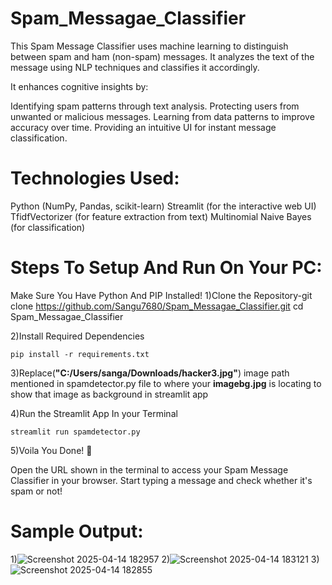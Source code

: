 # Spam_Messagae_Classifier

This Spam Message Classifier uses machine learning to distinguish between spam and ham (non-spam) messages. It analyzes the text of the message using NLP techniques and classifies it accordingly.

It enhances cognitive insights by:

Identifying spam patterns through text analysis.
Protecting users from unwanted or malicious messages.
Learning from data patterns to improve accuracy over time.
Providing an intuitive UI for instant message classification.

# __Technologies Used__:

Python (NumPy, Pandas, scikit-learn)
Streamlit (for the interactive web UI)
TfidfVectorizer (for feature extraction from text)
Multinomial Naive Bayes (for classification)

# __Steps To Setup And Run On Your PC__:
Make Sure You Have Python And PIP Installed!
1)Clone the Repository-git clone https://github.com/Sangu7680/Spam_Messagae_Classifier.git
cd Spam_Messagae_Classifier

2)Install Required Dependencies

`pip install -r requirements.txt`

3)Replace(__"C:/Users/sanga/Downloads/hacker3.jpg"__) image path mentioned in spamdetector.py file to where your __imagebg.jpg__ is locating to show that image as background in streamlit app

4)Run the Streamlit App In your Terminal
   
`streamlit run spamdetector.py`

5)Voila You Done! 🎉

Open the URL shown in the terminal to access your Spam Message Classifier in your browser. Start typing a message and check whether it's spam or not!



# Sample Output:

1)![Screenshot 2025-04-14 182957](https://github.com/user-attachments/assets/2cab63db-2f1e-41ab-ad1b-681e605da405)
2)![Screenshot 2025-04-14 183121](https://github.com/user-attachments/assets/82eea57e-374a-4efe-8ff9-7d462605ff5d)
3)![Screenshot 2025-04-14 182855](https://github.com/user-attachments/assets/38b9000f-3697-43c8-9846-0d7a122bcd26)



